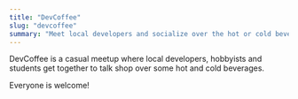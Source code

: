 ```yaml
---
title: "DevCoffee"
slug: "devcoffee"
summary: "Meet local developers and socialize over the hot or cold beverage of your choice."
---
```


DevCoffee is a casual meetup where local developers, hobbyists and students get together to talk shop over some hot and cold beverages.

Everyone is welcome!